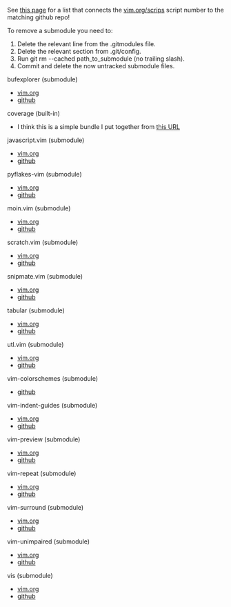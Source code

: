 See [this page](http://vim-scripts.org/vim/scripts.html) for a list that connects the 
[vim.org/scrips](http://www.vim.org/scripts) script number to the matching github repo!

To remove a submodule you need to:

1. Delete the relevant line from the .gitmodules file.
1. Delete the relevant section from .git/config.
1. Run git rm --cached path_to_submodule (no trailing slash).
1. Commit and delete the now untracked submodule files.

bufexplorer (submodule)

*   [vim.org](http://www.vim.org/scripts/script.php?script_id=42)
*   [github](https://github.com/markabe/bufexplorer.git)

coverage (built-in)

*   I think this is a simple bundle I put together from 
    [this URL](http://mg.pov.lt/vim/plugin/py-coverage-highlight.vim)

javascript.vim (submodule)

*   [vim.org](http://www.vim.org/scripts/script.php?script_id=1491)
*   [github](https://github.com/serverhorror/javascript.vim.git)

pyflakes-vim (submodule)

*   [vim.org](http://www.vim.org/scripts/script.php?script_id=2441)
*   [github](https://github.com/kevinw/pyflakes-vim.git)

moin.vim (submodule)

*   [vim.org](http://www.vim.org/scripts/script.php?script_id=1459)
*   [github](https://github.com/vim-scripts/moin.vim.git)

scratch.vim (submodule)

*   [vim.org](http://www.vim.org/scripts/script.php?script_id=664)
*   [github](https://github.com/vim-scripts/scratch.vim.git)

snipmate.vim (submodule)

*   [vim.org](http://www.vim.org/scripts/script.php?script_id=2540)
*   [github](https://github.com/msanders/snipmate.vim.git)

tabular (submodule)

*   [vim.org](http://www.vim.org/scripts/script.php?script_id=3464)
*   [github](https://github.com/godlygeek/tabular.git)

utl.vim (submodule)

*   [vim.org](http://www.vim.org/scripts/script.php?script_id=293)
*   [github](https://github.com/vim-scripts/utl.vim.git)

vim-colorschemes (submodule)

*   [github](https://github.com/flazz/vim-colorschemes.git)

vim-indent-guides (submodule)

*   [vim.org](http://www.vim.org/scripts/script.php?script_id=3361)
*   [github](https://github.com/nathanaelkane/vim-indent-guides.git)


vim-preview (submodule)

*   [vim.org](http://www.vim.org/scripts/script.php?script_id=3344)
*   [github](https://github.com/greyblake/vim-preview.git)

vim-repeat (submodule)

*   [vim.org](http://www.vim.org/scripts/script.php?script_id=2136)
*   [github](https://github.com/tpope/vim-repeat.git)

vim-surround (submodule)

*   [vim.org](http://www.vim.org/scripts/script.php?script_id=1697)
*   [github](https://github.com/tpope/vim-surround.git)

vim-unimpaired (submodule)

*   [vim.org](http://www.vim.org/scripts/script.php?script_id=1590)
*   [github](https://github.com/tpope/vim-unimpaired.git)

vis (submodule)

*   [vim.org](http://www.vim.org/scripts/script.php?script_id=1195)
*   [github](https://github.com/vim-scripts/vis.git)


